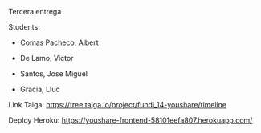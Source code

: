 Tercera entrega

Students:

- Comas Pacheco, Albert

- De Lamo, Victor

- Santos, Jose Miguel

- Gracia, Lluc

Link Taiga: https://tree.taiga.io/project/fundi_14-youshare/timeline

Deploy Heroku: https://youshare-frontend-58101eefa807.herokuapp.com/

